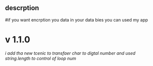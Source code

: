 ## descrption
#if you want encrption you data in your data bies you can used my app
<p> <h1>v 1.1.0</h1>
<em>i add tha new tcenic to transfaer char to digtal number and used string.length to control of loop num</em>
</p>
